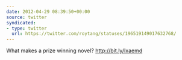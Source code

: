 ```yaml
---
date: 2012-04-29 08:39:50+00:00
source: twitter
syndicated:
- type: twitter
  url: https://twitter.com/roytang/statuses/196519149017632768/
---
```


What makes a prize winning novel? http://bit.ly/Ixaemd